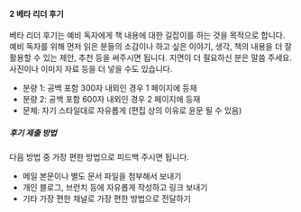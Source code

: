 #### 2 베타 리더 후기

베타 리더 후기는 예비 독자에게 책 내용에 대한 길잡이를 하는 것을 목적으로 합니다. 예비 독자를 위해 먼저 읽은 분들의 소감이나 하고 싶은 이야기, 생각, 책의 내용을 더 잘 활용할 수 있는 제안, 추천 등을 써주시면 됩니다. 
지면이 더 필요하신 분은 말씀 주세요. 사진이나 이미지 자료 등을 더 넣을 수도 있습니다.

* 분량 1: 공백 포함 300자 내외인 경우 1 페이지에 등재
* 분량 2: 공백 포함 600자 내외인 경우 2 페이지에 등재
* 문체: 자기 스타일대로 자유롭게 (편집 상의 이유로 윤문 될 수 있음)

##### 후기 제출 방법
다음 방법 중 가장 편한 방법으로 피드백 주시면 됩니다.

* 메일 본문이나 별도 문서 파일을 첨부해서 보내기 
* 개인 블로그, 브런치 등에 자유롭게 작성하고 링크 보내기
* 기타 가장 편한 채널로 가장 편한 방법으로 전달하기